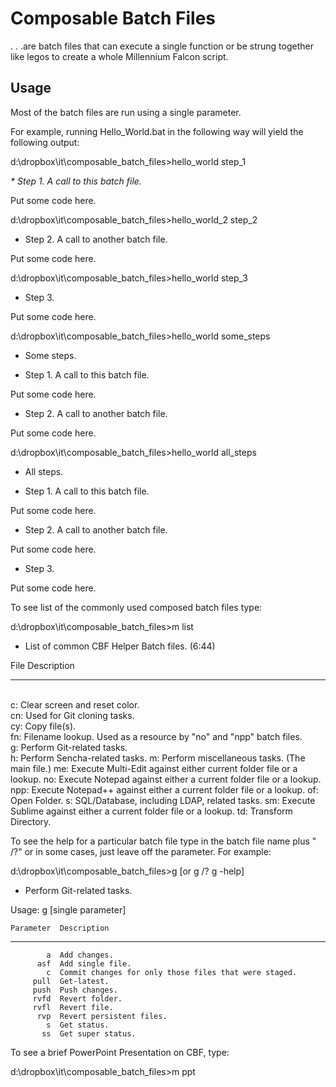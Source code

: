 # Composable Batch Files

. . .are batch files that can execute a single function or be strung together like legos to create a whole Millennium Falcon script.

## Usage

Most of the batch files are run using a single parameter.

For example, running Hello_World.bat in the following way will yield the following output:


d:\dropbox\it\composable_batch_files>hello_world step_1

<em>
* Step 1. A call to this batch file.
</em>

Put some code here.

d:\dropbox\it\composable_batch_files>hello_world_2 step_2

* Step 2. A call to another batch file.

Put some code here.

d:\dropbox\it\composable_batch_files>hello_world step_3

* Step 3.

Put some code here.

d:\dropbox\it\composable_batch_files>hello_world some_steps

* Some steps.

* Step 1. A call to this batch file.

Put some code here.

* Step 2. A call to another batch file.

Put some code here.

d:\dropbox\it\composable_batch_files>hello_world all_steps

* All steps.

* Step 1. A call to this batch file.

Put some code here.

* Step 2. A call to another batch file.

Put some code here.

* Step 3.

Put some code here.



To see list of the commonly used composed batch files type:

d:\dropbox\it\composable_batch_files>m list

* List of common CBF Helper Batch files. (6:44)

File  Description 
<br/>
----  -----------------------------------------------------------------
<br/>
  c:  Clear screen and reset color.
<br/>
 cn:  Used for Git cloning tasks.
<br/>
 cy:  Copy file(s).
<br/>
 fn:  Filename lookup. Used as a resource by "no" and "npp" batch files.
<br/>
  g:  Perform Git-related tasks.
<br  />
  h:  Perform Sencha-related tasks.
  m:  Perform miscellaneous tasks. (The main file.)
 me:  Execute Multi-Edit against either current folder file or a lookup.
 no:  Execute Notepad against either a current folder file or a lookup.
npp:  Execute Notepad++ against either a current folder file or a lookup.
 of:  Open Folder.
  s:  SQL/Database, including LDAP, related tasks.
 sm:  Execute Sublime against either a current folder file or a lookup.
 td:  Transform Directory.



To see the help for a particular batch file type in the batch file name plus " /?" or in some 
cases, just leave off the parameter. For example:

d:\dropbox\it\composable_batch_files>g [or g /? g -help]

* Perform Git-related tasks.

Usage: g [single parameter]

    Parameter  Description
-------------  -----------------------------------------------------
            a  Add changes.
          asf  Add single file.
            c  Commit changes for only those files that were staged.
         pull  Get-latest.
         push  Push changes.
         rvfd  Revert folder.
         rvfl  Revert file.
          rvp  Revert persistent files.
            s  Get status.
           ss  Get super status.



To see a brief PowerPoint Presentation on CBF, type:

d:\dropbox\it\composable_batch_files>m ppt